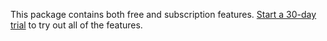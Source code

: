 This package contains both free and subscription features. [Start a 30-day trial](elasticsearch://reference/elasticsearch/configuration-reference/license-settings.md) to try out all of the features.